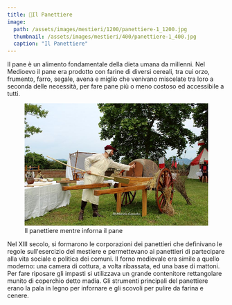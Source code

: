 ```yaml
---
title: 🥖Il Panettiere
image: 
  path: /assets/images/mestieri/1200/panettiere-1_1200.jpg
  thumbnail: /assets/images/mestieri/400/panettiere-1_400.jpg
  caption: "Il Panettiere"
---
```



Il pane è un alimento fondamentale della dieta umana da millenni. Nel Medioevo il pane era prodotto con farine di diversi cereali, tra cui orzo, frumento, farro, segale, avena e miglio che venivano miscelate tra loro a seconda delle necessità, per fare pane più o meno costoso ed accessibile a tutti.

<!-- more -->

<figure class="align-center">
    <img src="/assets/images/mestieri/800/panettiere-2_800.jpg" alt="Il panettiere mentre inforna il pane">
  <figcaption>Il panettiere mentre inforna il pane</figcaption>
</figure>

Nel XIII secolo, si formarono le corporazioni dei panettieri che definivano le regole sull'esercizio del mestiere e permettevano ai panettieri di partecipare alla vita sociale e politica dei comuni. Il forno medievale era simile a quello moderno: una camera di cottura, a volta ribassata, ed una base di mattoni. Per fare riposare gli impasti si utilizzava un grande contenitore rettangolare munito di coperchio detto madia. Gli strumenti principali del panettiere erano la pala in legno per infornare e gli scovoli per pulire da farina e cenere.
